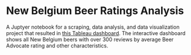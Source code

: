 # New Belgium Beer Ratings Analysis
A Juptyer notebook for a scraping, data analysis, and data visualization project that resulted in [this Tableau dashboard](https://public.tableau.com/profile/jeff.hale6436#!/vizhome/NewBelgiumBeerRatings/NewBelgiumBeerAdvocateRatings). The interactive dashboard shows all New Belgium beers with over 300 reviews by average Beer Advocate rating and other characteristics.
